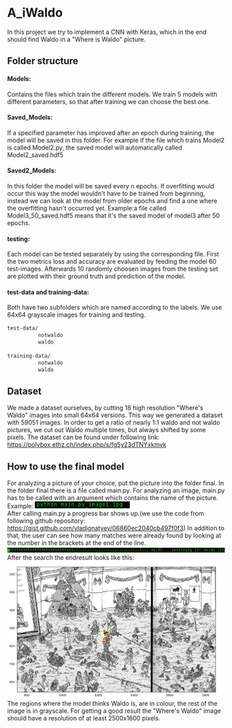 # A_iWaldo

In this project we try to implement a CNN with Keras, which in the end should find Waldo in a "Where is Waldo" picture.

## Folder structure

#### Models:

Contains the files which train the different models. We train 5 models with different parameters, so that after training
we can choose the best one.

#### Saved_Models:

If a specified parameter has improved after an epoch during training, the model will be saved in this folder.
For example if the file which trains Model2 is called Model2.py, the saved model will automatically called Model2_saved.hdf5

#### Saved2_Models:

In this folder the model will be saved every n epochs. If overfitting would occur this way the model wouldn't have to be trained
from beginning, instead we can look at the model from older epochs and find a one where the overfitting hasn't occurred yet.
Example:a file called Model3_50_saved.hdf5 means that it's the saved model of model3 after 50 epochs.

#### testing:

Each model can be tested separately by using the corresponding file.
First the two metrics loss and accuracy are evaluated by feeding the model 60 test-images.
Afterwards 10 randomly choosen images from the testing set are plotted with their ground truth and prediction of the model.

#### test-data and training-data:

Both have two subfolders which are named according to the labels.
We use 64x64 grayscale images for training and testing.

```
test-data/
          notwaldo
          waldo
          
training-data/
          notwaldo
          waldo
```

## Dataset

We made a dataset ourselves, by cutting 18 high resolution "Where's Waldo" images
into small 64x64 versions. This way we generated a dataset with 59051 images. In order to get
a ratio of nearly 1:1 waldo and not waldo pictures, we cut out Waldo multiple times, but always shifted by some pixels.
The dataset can be found under following link: https://polybox.ethz.ch/index.php/s/fg5y23dTNYxkmvk

## How to use the final model

For analyzing a picture of your choice, put the picture into the folder final.
In the folder final there is a file called main.py.
For analyzing an image, main.py has to be called with an argument which contains the name of the picture.
Example:
![Alt text](howto1.png?raw=true "Example1")<br />
After calling main.py a progress bar shows up.(we use the code from following github repository: https://gist.github.com/vladignatyev/06860ec2040cb497f0f3)
In addition to that, the user can see how many matches were already found by looking at the number in the brackets at the end of the line.
![Alt text](howto2.png?raw=true "Example2")<br />
After the search the endresult looks like this:
![Alt text](figure1.png?raw=true "Example3")
The regions where the model thinks Waldo is, are in colour, the rest of the image is in grayscale.
For getting a good result the "Where's Waldo" image should have a resolution of at least 2500x1600 pixels.
